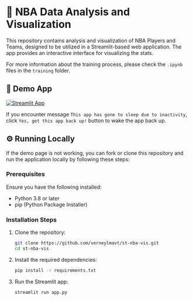 # 🏀 NBA Data Analysis and Visualization

This repository contains analysis and visualization of NBA Players and Teams, designed to be utilized in a Streamlit-based web application. The app provides an interactive interface for visualizing the stats.

For more information about the training process, please check the `.ipynb` files in the `training` folder.

## 🎈 Demo App

[![Streamlit App](https://static.streamlit.io/badges/streamlit_badge_black_white.svg)](https://verneylogyt-ner.streamlit.app/)

<!-- ![Demo GIF](https://github.com/verneylmavt/st-nba-vis/blob/main/assets/demo.gif) -->

If you encounter message `This app has gone to sleep due to inactivity`, click `Yes, get this app back up!` button to wake the app back up.

## ⚙️ Running Locally

If the demo page is not working, you can fork or clone this repository and run the application locally by following these steps:

### Prerequisites

Ensure you have the following installed:

- Python 3.8 or later
- pip (Python Package Installer)

### Installation Steps

1. Clone the repository:

   ```bash
   git clone https://github.com/verneylmavt/st-nba-vis.git
   cd st-nba-vis
   ```

2. Install the required dependencies:

   ```bash
   pip install -r requirements.txt
   ```

3. Run the Streamlit app:
   ```bash
   streamlit run app.py
   ```

